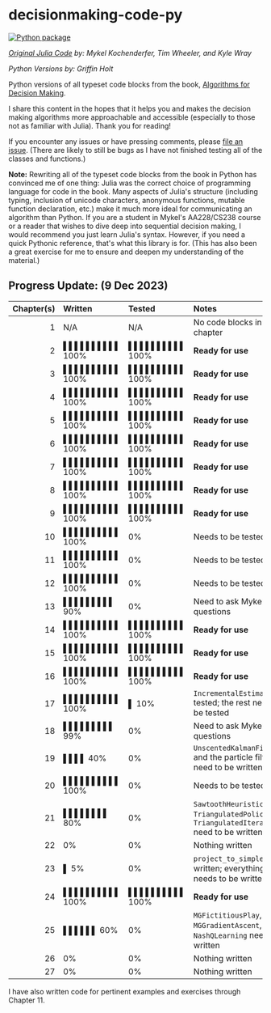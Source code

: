 # decisionmaking-code-py

[![Python package](https://github.com/griffinbholt/decisionmaking-code-py/actions/workflows/python-package.yml/badge.svg)](https://github.com/griffinbholt/decisionmaking-code-py/actions/workflows/python-package.yml)

*[Original Julia Code](https://github.com/algorithmsbooks/decisionmaking-code) by: Mykel Kochenderfer, Tim Wheeler, and Kyle Wray*

*Python Versions by: Griffin Holt*

Python versions of all typeset code blocks from the book, [Algorithms for Decision Making](https://algorithmsbook.com/).

I share this content in the hopes that it helps you and makes the decision making algorithms more approachable and accessible (especially to those not as familiar with Julia). Thank you for reading!

If you encounter any issues or have pressing comments, please [file an issue](https://github.com/griffinbholt/decisionmaking-code-py/issues/new/choose). (There are likely to still be bugs as I have not finished testing all of the classes and functions.)

**Note:** Rewriting all of the typeset code blocks from the book in Python has convinced me of one thing: Julia was the correct choice of programming language for code in the book. Many aspects of Julia's structure (including typing, inclusion of unicode characters, anonymous functions, mutable function declaration, etc.) make it much more ideal for communicating an algorithm than Python. If you are a student in Mykel's AA228/CS238 course or a reader that wishes to dive deep into sequential decision making, I would recommend you just learn Julia's syntax. However, if you need a quick Pythonic reference, that's what this library is for. (This has also been a great exercise for me to ensure and deepen my understanding of the material.)

## Progress Update: (9 Dec 2023)

| Chapter(s) | Written | Tested | Notes |
|--:|:--|:--|:--|
|  1 | N/A | N/A | No code blocks in this chapter |
|  2 | ▌▌▌▌▌▌▌▌▌▌ 100% | ▌▌▌▌▌▌▌▌▌▌ 100% | **Ready for use** |
|  3 | ▌▌▌▌▌▌▌▌▌▌ 100% | ▌▌▌▌▌▌▌▌▌▌ 100% | **Ready for use** |
|  4 | ▌▌▌▌▌▌▌▌▌▌ 100% | ▌▌▌▌▌▌▌▌▌▌ 100% | **Ready for use** |
|  5 | ▌▌▌▌▌▌▌▌▌▌ 100% | ▌▌▌▌▌▌▌▌▌▌ 100% | **Ready for use** |
|  6 | ▌▌▌▌▌▌▌▌▌▌ 100% | ▌▌▌▌▌▌▌▌▌▌ 100% | **Ready for use** |
|  7 | ▌▌▌▌▌▌▌▌▌▌ 100% | ▌▌▌▌▌▌▌▌▌▌ 100% | **Ready for use** |
|  8 | ▌▌▌▌▌▌▌▌▌▌ 100% | ▌▌▌▌▌▌▌▌▌▌ 100% | **Ready for use** |
|  9 | ▌▌▌▌▌▌▌▌▌▌ 100% | ▌▌▌▌▌▌▌▌▌▌ 100% | **Ready for use** |
| 10 | ▌▌▌▌▌▌▌▌▌▌ 100% | 0% | Needs to be tested |
| 11 | ▌▌▌▌▌▌▌▌▌▌ 100% | 0% | Needs to be tested |
| 12 | ▌▌▌▌▌▌▌▌▌▌ 100% | 0% | Needs to be tested |
| 13 | ▌▌▌▌▌▌▌▌▌ 90% | 0% | Need to ask Mykel some questions |
| 14 | ▌▌▌▌▌▌▌▌▌▌ 100% | ▌▌▌▌▌▌▌▌▌▌ 100% | **Ready for use** |
| 15 | ▌▌▌▌▌▌▌▌▌▌ 100% | ▌▌▌▌▌▌▌▌▌▌ 100% | **Ready for use** |
| 16 | ▌▌▌▌▌▌▌▌▌▌ 100% | ▌▌▌▌▌▌▌▌▌▌ 100% | **Ready for use** |
| 17 | ▌▌▌▌▌▌▌▌▌▌ 100% | ▌ 10% | `IncrementalEstimate` tested; the rest needs to be tested |
| 18 | ▌▌▌▌▌▌▌▌▌ 99% | 0% | Need to ask Mykel some questions |
| 19 | ▌▌▌▌ 40% | 0% | `UnscentedKalmanFilter` and the particle filters need to be written |
| 20 | ▌▌▌▌▌▌▌▌▌▌ 100% | 0% | Needs to be tested |
| 21 | ▌▌▌▌▌▌▌▌ 80% | 0% | `SawtoothHeuristicSearch`, `TriangulatedPolicy`, and `TriangulatedIteration` need to be written |
| 22 | 0% | 0% | Nothing written |
| 23 | ▌ 5% | 0% | `project_to_simplex` is written; everything else needs to be written |
| 24 | ▌▌▌▌▌▌▌▌▌▌ 100% | ▌▌▌▌▌▌▌▌▌▌ 100% | **Ready for use** |
| 25 | ▌▌▌▌▌▌ 60% | 0% | `MGFictitiousPlay`, `MGGradientAscent`, and `NashQLearning` need to be written |
| 26 | 0% | 0% | Nothing written |
| 27 | 0% | 0% | Nothing written |

I have also written code for pertinent examples and exercises through Chapter 11.

<!-- TODO - I need to go through and check that all functions have proper parameter
and return signatures. -->

<!-- TODO - I need to go through all of the def(...)... one line functions and make sure that parameters are passed through so they persist. -->

<!-- TODO - Suppress the Deprecated Warnings in pytest: https://docs.pytest.org/en/stable/how-to/capture-warnings.html -->